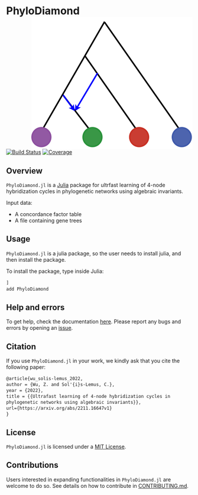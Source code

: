# PhyloDiamond<picture> <img alt="phylodiamond logo" src="docs/src/logo_rooted_trans.png" align=right></picture>

[![Build Status](https://github.com/zwu363/PhyloDiamond.jl/actions/workflows/CI.yml/badge.svg?branch=main)](https://github.com/zwu363/PhyloDiamond.jl/actions/workflows/CI.yml?query=branch%3Amain)
[![Coverage](https://codecov.io/gh/zwu363/PhyloDiamond.jl/branch/main/graph/badge.svg)](https://codecov.io/gh/zwu363/PhyloDiamond.jl)

## Overview

`PhyloDiamond.jl` is a [Julia](http://julialang.org/) package for ultrfast learning of 4-node hybridization cycles in phylogenetic networks using algebraic invariants.

Input data:
- A concordance factor table
- A file containing gene trees

## Usage

`PhyloDiamond.jl` is a julia package, so the user needs to install julia, and then install the package.

To install the package, type inside Julia:
```julia
]
add PhyloDiamond
```

## Help and errors

To get help, check the documentation [here](https://solislemuslab.github.io/PhyloDiamond.jl/dev). Please report any bugs and errors by opening an
[issue](https://github.com/solislemuslab/PhyloDiamond.jl/issues/new).

## Citation

If you use `PhyloDiamond.jl` in your work, we kindly ask that you cite the following paper: 
```
@article{wu_solis-lemus_2022,
author = {Wu, Z. and Sol'{i}s-Lemus, C.},
year = {2022},
title = {{Ultrafast learning of 4-node hybridization cycles in phylogenetic networks using algebraic invariants}},
url={https://arxiv.org/abs/2211.16647v1}
}
```

## License

`PhyloDiamond.jl` is licensed under a
[MIT License](https://github.com/solislemuslab/PhyloDiamond.jl/blob/main/LICENSE).

## Contributions

Users interested in expanding functionalities in `PhyloDiamond.jl` are welcome to do so. See details on how to contribute in [CONTRIBUTING.md](https://github.com/solislemuslab/PhyloDiamond.jl/blob/master/CONTRIBUTING.md).

                        